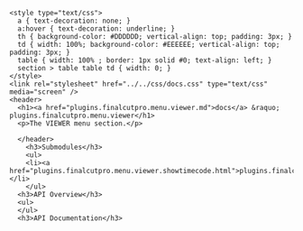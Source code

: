     <style type="text/css">
      a { text-decoration: none; }
      a:hover { text-decoration: underline; }
      th { background-color: #DDDDDD; vertical-align: top; padding: 3px; }
      td { width: 100%; background-color: #EEEEEE; vertical-align: top; padding: 3px; }
      table { width: 100% ; border: 1px solid #0; text-align: left; }
      section > table table td { width: 0; }
    </style>
    <link rel="stylesheet" href="../../css/docs.css" type="text/css" media="screen" />
    <header>
      <h1><a href="plugins.finalcutpro.menu.viewer.md">docs</a> &raquo; plugins.finalcutpro.menu.viewer</h1>
      <p>The VIEWER menu section.</p>

      </header>
        <h3>Submodules</h3>
        <ul>
        <li><a href="plugins.finalcutpro.menu.viewer.showtimecode.html">plugins.finalcutpro.menu.viewer.showtimecode</a></li>
        </ul>
      <h3>API Overview</h3>
      <ul>
      </ul>
      <h3>API Documentation</h3>
